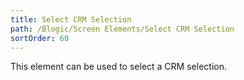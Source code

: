 ```yaml
---
title: Select CRM Selection
path: /Blogic/Screen Elements/Select CRM Selection
sortOrder: 60
---
```


This element can be used to select a CRM selection.


